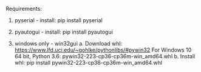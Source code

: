 Requirements:

1. pyserial - install:
pip install pyserial

2. pyautogui - install:
pip install pyautogui

3. windows only - win32gui
  a. Download whl: https://www.lfd.uci.edu/~gohlke/pythonlibs/#pywin32
  For Windows 10 64 bit, Python 3.6: pywin32-223-cp36-cp36m-win_amd64.whl
  b. Install whl: pip install pywin32-223-cp36-cp36m-win_amd64.whl


